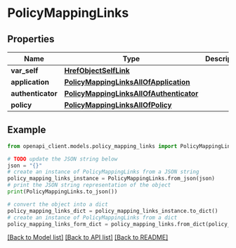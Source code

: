 # PolicyMappingLinks


## Properties

Name | Type | Description | Notes
------------ | ------------- | ------------- | -------------
**var_self** | [**HrefObjectSelfLink**](HrefObjectSelfLink.md) |  | [optional] 
**application** | [**PolicyMappingLinksAllOfApplication**](PolicyMappingLinksAllOfApplication.md) |  | [optional] 
**authenticator** | [**PolicyMappingLinksAllOfAuthenticator**](PolicyMappingLinksAllOfAuthenticator.md) |  | [optional] 
**policy** | [**PolicyMappingLinksAllOfPolicy**](PolicyMappingLinksAllOfPolicy.md) |  | [optional] 

## Example

```python
from openapi_client.models.policy_mapping_links import PolicyMappingLinks

# TODO update the JSON string below
json = "{}"
# create an instance of PolicyMappingLinks from a JSON string
policy_mapping_links_instance = PolicyMappingLinks.from_json(json)
# print the JSON string representation of the object
print(PolicyMappingLinks.to_json())

# convert the object into a dict
policy_mapping_links_dict = policy_mapping_links_instance.to_dict()
# create an instance of PolicyMappingLinks from a dict
policy_mapping_links_form_dict = policy_mapping_links.from_dict(policy_mapping_links_dict)
```
[[Back to Model list]](../README.md#documentation-for-models) [[Back to API list]](../README.md#documentation-for-api-endpoints) [[Back to README]](../README.md)


